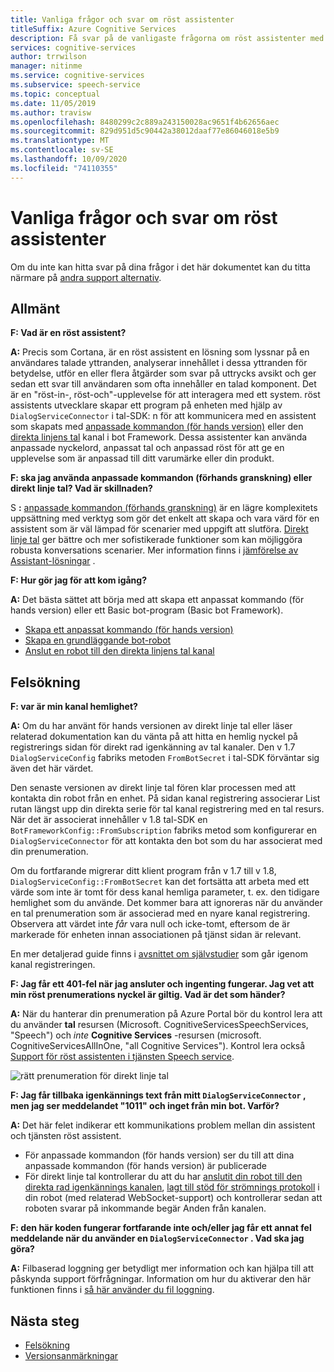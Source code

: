 ```yaml
---
title: Vanliga frågor och svar om röst assistenter
titleSuffix: Azure Cognitive Services
description: Få svar på de vanligaste frågorna om röst assistenter med anpassade kommandon (förhands granskning) eller direkt linje tal kanalen.
services: cognitive-services
author: trrwilson
manager: nitinme
ms.service: cognitive-services
ms.subservice: speech-service
ms.topic: conceptual
ms.date: 11/05/2019
ms.author: travisw
ms.openlocfilehash: 8480299c2c889a243150028ac9651f4b62656aec
ms.sourcegitcommit: 829d951d5c90442a38012daaf77e86046018e5b9
ms.translationtype: MT
ms.contentlocale: sv-SE
ms.lasthandoff: 10/09/2020
ms.locfileid: "74110355"
---
```

# <a name="voice-assistants-frequently-asked-questions"></a>Vanliga frågor och svar om röst assistenter

Om du inte kan hitta svar på dina frågor i det här dokumentet kan du titta närmare på [andra support alternativ](support.md).

## <a name="general"></a>Allmänt

**F: Vad är en röst assistent?**

**A:** Precis som Cortana, är en röst assistent en lösning som lyssnar på en användares talade yttranden, analyserar innehållet i dessa yttranden för betydelse, utför en eller flera åtgärder som svar på uttrycks avsikt och ger sedan ett svar till användaren som ofta innehåller en talad komponent. Det är en "röst-in-, röst-och"-upplevelse för att interagera med ett system. röst assistents utvecklare skapar ett program på enheten med hjälp av `DialogServiceConnector` i tal-SDK: n för att kommunicera med en assistent som skapats med [anpassade kommandon (för hands version)](custom-commands.md) eller den [direkta linjens tal](direct-line-speech.md) kanal i bot Framework. Dessa assistenter kan använda anpassade nyckelord, anpassat tal och anpassad röst för att ge en upplevelse som är anpassad till ditt varumärke eller din produkt.

**F: ska jag använda anpassade kommandon (förhands granskning) eller direkt linje tal? Vad är skillnaden?**

S **:** [anpassade kommandon (förhands granskning)](custom-commands.md) är en lägre komplexitets uppsättning med verktyg som gör det enkelt att skapa och vara värd för en assistent som är väl lämpad för scenarier med uppgift att slutföra. [Direkt linje tal](direct-line-speech.md) ger bättre och mer sofistikerade funktioner som kan möjliggöra robusta konversations scenarier. Mer information finns i [jämförelse av Assistant-lösningar](voice-assistants.md#choosing-an-assistant-solution) .

**F: Hur gör jag för att kom igång?**

**A:** Det bästa sättet att börja med att skapa ett anpassat kommando (för hands version) eller ett Basic bot-program (Basic bot Framework).

- [Skapa ett anpassat kommando (för hands version)](quickstart-custom-speech-commands-create-new.md)
- [Skapa en grundläggande bot-robot](https://docs.microsoft.com/azure/bot-service/bot-builder-tutorial-basic-deploy?view=azure-bot-service-4.0)
- [Anslut en robot till den direkta linjens tal kanal](https://docs.microsoft.com/azure/bot-service/bot-service-channel-connect-directlinespeech)

## <a name="debugging"></a>Felsökning

**F: var är min kanal hemlighet?**

**A:** Om du har använt för hands versionen av direkt linje tal eller läser relaterad dokumentation kan du vänta på att hitta en hemlig nyckel på registrerings sidan för direkt rad igenkänning av tal kanaler. Den v 1.7 `DialogServiceConfig` fabriks metoden `FromBotSecret` i tal-SDK förväntar sig även det här värdet.

Den senaste versionen av direkt linje tal fören klar processen med att kontakta din robot från en enhet. På sidan kanal registrering associerar List rutan längst upp din direkta serie för tal kanal registrering med en tal resurs. När det är associerat innehåller v 1.8 tal-SDK en `BotFrameworkConfig::FromSubscription` fabriks metod som konfigurerar en `DialogServiceConnector` för att kontakta den bot som du har associerat med din prenumeration.

Om du fortfarande migrerar ditt klient program från v 1.7 till v 1.8, `DialogServiceConfig::FromBotSecret` kan det fortsätta att arbeta med ett värde som inte är tomt för dess kanal hemliga parameter, t. ex. den tidigare hemlighet som du använde. Det kommer bara att ignoreras när du använder en tal prenumeration som är associerad med en nyare kanal registrering. Observera att värdet inte _får_ vara null och icke-tomt, eftersom de är markerade för enheten innan associationen på tjänst sidan är relevant.

En mer detaljerad guide finns i [avsnittet om självstudier](tutorial-voice-enable-your-bot-speech-sdk.md#register-the-direct-line-speech-channel) som går igenom kanal registreringen.

**F: Jag får ett 401-fel när jag ansluter och ingenting fungerar. Jag vet att min röst prenumerations nyckel är giltig. Vad är det som händer?**

**A:** När du hanterar din prenumeration på Azure Portal bör du kontrol lera att du använder **tal** resursen (Microsoft. CognitiveServicesSpeechServices, "Speech") och _inte_ **Cognitive Services** -resursen (microsoft. CognitiveServicesAllInOne, "all Cognitive Services"). Kontrol lera också [Support för röst assistenten i tjänsten Speech service](regions.md#voice-assistants).

![rätt prenumeration för direkt linje tal](media/voice-assistants/faq-supported-subscription.png "exempel på en kompatibel tal prenumeration")

**F: Jag får tillbaka igenkännings text från mitt `DialogServiceConnector` , men jag ser meddelandet "1011" och inget från min bot. Varför?**

**A:** Det här felet indikerar ett kommunikations problem mellan din assistent och tjänsten röst assistent.

- För anpassade kommandon (för hands version) ser du till att dina anpassade kommandon (för hands version) är publicerade
- För direkt linje tal kontrollerar du att du har [anslutit din robot till den direkta rad igenkännings kanalen](https://docs.microsoft.com/azure/bot-service/bot-service-channel-connect-directlinespeech), [lagt till stöd för strömnings protokoll](https://aka.ms/botframework/addstreamingprotocolsupport) i din robot (med relaterad WebSocket-support) och kontrollerar sedan att roboten svarar på inkommande begär Anden från kanalen.

**F: den här koden fungerar fortfarande inte och/eller jag får ett annat fel meddelande när du använder en `DialogServiceConnector` . Vad ska jag göra?**

**A:** Filbaserad loggning ger betydligt mer information och kan hjälpa till att påskynda support förfrågningar. Information om hur du aktiverar den här funktionen finns i [så här använder du fil loggning](how-to-use-logging.md).

## <a name="next-steps"></a>Nästa steg

- [Felsökning](troubleshooting.md)
- [Versionsanmärkningar](releasenotes.md)
